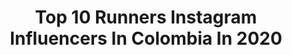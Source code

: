 ---
title: Top 10 Runners Instagram Influencers In Colombia In 2020
description: >-
  Find top runners Instagram influencers in Colombia in 2020. Most popular hashtags: #cuarentena #picoftheday #quedateencasa #photography.
platform: Instagram
profiles:
  - username: "cindynordmann"
    fullname: >-
      ᑕIᑎᗪY ᑎOᖇᗪᗰᗩᑎᑎ ᗩᖇIᗩᔕ
    location: "Colombia"
    followers: 25188
    engagement: 358
    commentsToLikes: 0.151674
    id: ck5chkbnyqxvv0i119im1z2n9
    verified: false
    hashtags: "#grace, #pomerania, #pomeranialovers, #soloencines"
  - username: "violestruvay"
    fullname: >-
      Violeta Struvay
    location: "Colombia"
    followers: 34474
    engagement: 246
    commentsToLikes: 0.077976
    id: ck6tk6d4x434m0j71atx1jy9y
    verified: false
    hashtags: "#carbon, #maternidad, #pregnancypics, #mamaspandemia"
  - username: "ticamartinez"
    fullname: >-
      TICA
    location: "Colombia"
    followers: 92181
    engagement: 328
    commentsToLikes: 0.023019
    id: ck15rg5967rjv0i19minttddo
    verified: true
    hashtags: "#metroconciertohistorico, #takeme, #metroconciertohist, #paquelovivalagente"
  - username: "danielmendezmu"
    fullname: >-
      Daniel Mendez
    location: "Colombia"
    followers: 179059
    engagement: 105
    commentsToLikes: 0.131988
    id: ck6ub4s237gny0j71mdm6ipuv
    verified: false
    hashtags: "#adidasrunners, #yomequedoencasa, #quedateencasa, #tbt"
  - username: "madisonandersonberrios"
    fullname: >-
      Madis🦋n
    location: "Colombia"
    followers: 244550
    engagement: 477
    commentsToLikes: 0.017078
    id: ck0w1911ui5ch0i19xmz03m93
    verified: true
    hashtags: "#prima, #actress, #galaxys20, #samsungzflip"
  - username: "lauraolayam"
    fullname: >-
      Laura Olaya
    location: "Colombia"
    followers: 18939
    engagement: 264
    commentsToLikes: 0.060006
    id: ck5c27c4hwoom0i11p7bx6ok6
    verified: false
    hashtags: "#instagood, #mood, #cuarentena, #natural"
  - username: "ogualteros"
    fullname: >-
      🎻Olga Gualteros🎻
    location: "Colombia"
    followers: 6587
    engagement: 581
    commentsToLikes: 0.055538
    id: ck0vuyhf8mq4u0i19z8lm1ofp
    verified: false
    hashtags: "#padre, #encasa, #piensaengrande, #esmejor"
  - username: "jesusbarrios12"
    fullname: >-
      Jesús Barrios
    location: "Colombia"
    followers: 12809
    engagement: 448
    commentsToLikes: 0.038671
    id: ck5zvrfhz4sbg0i14zg3iflq8
    verified: false
    hashtags: "#gentleman, #maniqui, #luna, #modelworkshop"
  - username: "gatoderisa"
    fullname: >-
      Jonathan Gato
    location: "Colombia"
    followers: 41686
    engagement: 488
    commentsToLikes: 0.044156
    id: ck0vy0lyt1neh0i19kgpjrjvx
    verified: false
    hashtags: "#halloween, #queen, #marcha, #beach"
  - username: "leonardoc01"
    fullname: >-
      Leonardo Carrero
    location: "Colombia"
    followers: 16264
    engagement: 549
    commentsToLikes: 0.026149
    id: ck55li0m11ma50i11k6o7xej3
    verified: false
    hashtags: "#covid, #following, #happyday, #life"
---